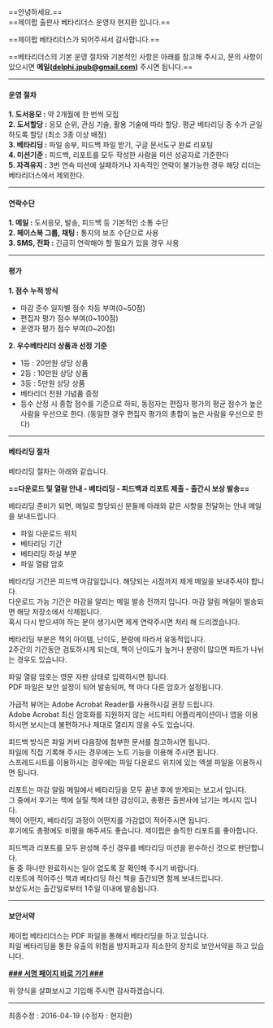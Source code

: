 
==안녕하세요.==  
==제이펍 출판사 베타리더스 운영자 현지환 입니다.==  

==제이펍 베타리더스가 되어주셔서 감사합니다.==  

==베타리더스의 기본 운영 절차와 기본적인 사항은 아래를 참고해 주시고, 문의 사항이 있으시면 **메일(delphi.jpub@gmail.com)** 주시면 됩니다.==  
  
- - -
#### 운영 절차  
**1. 도서응모 :** 약 2개월에 한 번씩 모집  
**2. 도서할당 :** 응모 순위, 관심 기술, 활용 기술에 따라 할당. 평균 베타리딩 종 수가 균일하도록 할당 (최소 3종 이상 배정)  
**3. 베타리딩 :** 파일 송부, 피드백 파일 받기, 구글 문서도구 완료 리포팅  
**4. 미션기준 :** 피드백, 리포트를 모두 작성한 사람을 미션 성공자로 기준한다  
**5. 자격유지 :** 3번 연속 미션에 실패하거나 지속적인 연락이 불가능한 경우 해당 리더는 베타리더스에서 제외한다.  
  
- - -
#### 연락수단  
**1. 메일 :** 도서응모, 발송, 피드백 등 기본적인 소통 수단  
**2. 페이스북 그룹, 채팅 :** 통지의 보조 수단으로 사용  
**3. SMS, 전화 :** 긴급히 연락해야 할 필요가 있을 경우 사용  
  
- - -
#### 평가  
**1. 점수 누적 방식**  
- 마감 준수 일자별 점수 차등 부여(0~50점)  
- 편집자 평가 점수 부여(0~100점)  
- 운영자 평가 점수 부여(0~20점)  
  
**2. 우수베타리더 상품과 선정 기준**  
- 1등 : 20만원 상당 상품  
- 2등 : 10만원 상당 상품  
- 3등 : 5만원 상당 상품  
- 베타리더 전원 기념품 증정  
- 등수 산정 시 종합 점수를 기준으로 하되, 동점자는 편집자 평가의 평균 점수가 높은 사람을 우선으로 한다. (동일한 경우 편집자 평가의 총합이 높은 사람을 우선으로 한다)  
  
- - -
#### 베타리딩 절차  
베타리딩 절차는 아래와 같습니다.  

**==다운로드 및 열람 안내 - 베타리딩 - 피드백과 리포트 제출 - 출간시 보상 발송==**
  
베타리딩 준비가 되면, 메일로 할당되신 분들께 아래와 같은 사항을 전달하는 안내 메일을 보내드립니다.  
  
- 파일 다운로드 위치  
- 베타리딩 기간  
- 베타리딩 하실 부분  
- 파일 열람 암호  
  
베타리딩 기간은 피드백 마감일입니다. 해당되는 시점까지 제게 메일을 보내주셔야 합니다.  
다운로드 가능 기간은 마감을 알리는 메일 발송 전까지 입니다. 마감 알림 메일이 발송되면 해당 저장소에서 삭제됩니다.  
혹시 다시 받으셔야 하는 분이 생기시면 제게 연락주시면 처리 해 드리겠습니다.  
  
베타리딩 부분은 책의 아이템, 난이도, 분량에 따라서 유동적입니다.  
2주간의 기간동안 검토하시게 되는데, 책이 난이도가 높거나 분량이 많으면 파트가 나뉘는 경우도 있습니다.  
  
파일 열람 암호는 영문 자판 상태로 입력하시면 됩니다.  
PDF 파일은 보안 설정이 되어 발송되며, 책 마다 다른 암호가 설정됩니다.  
  
가급적 뷰어는 Adobe Acrobat Reader를 사용하시길 권장 드립니다.  
Adobe Acrobat 최신 암호화를 지원하지 않는 서드파티 어플리케이션이나 앱을 이용하시면 보시는데 불편하거나 제대로 열리지 않을 수도 있습니다.  
  
피드백 방식은 파일 커버 다음장에 첨부한 문서를 참고하시면 됩니다.  
파일에 직접 기록해 주시는 경우에는 노트 기능을 이용해 주시면 됩니다.  
스프레드시트를 이용하시는 경우에는 파일 다운로드 위치에 있는 엑셀 파일을 이용하시면 됩니다.  
  
리포트는 마감 알림 메일에서 베타리딩을 모두 끝낸 후에 받게되는 보고서 입니다.  
그 중에서 후기는 책에 실릴 책에 대한 감상이고, 총평은 출판사에 남기는 메시지 입니다.  
책이 어떤지, 베타리딩 과정이 어떤지를 가감없이 적어주시면 됩니다.  
후기에도 총평에도 비평을 해주셔도 좋습니다. 제이펍은 솔직한 리포트를 좋아합니다.  
  
피드백과 리포트를 모두 완성해 주신 경우를 베타리딩 미션을 완수하신 것으로 판단합니다.  
둘 중 하나만 완료하시는 일이 없도록 잘 확인해 주시기 바랍니다.  
리포트에 적어주신 책과 베타리딩 하신 책을 출간되면 함께 보내드립니다.  
보상도서는 출간일로부터 1주일 이내에 발송됩니다.  
  
- - -
#### 보안서약  
  
제이펍 베타리더스는 PDF 파일을 통해서 베타리딩을 하고 있습니다.  
파일 베타리딩을 통한 유출의 위험을 방지화고자 최소한의 장치로 보안서약을 하고 있습니다.  
  
**[### 서명 페이지 바로 가기 ###](https://goo.gl/iTbliX)**  
  
위 양식을 살펴보시고 기입해 주시면 감사하겠습니다.  
  
  
  
  
  
  
- - -
최종수정 : 2016-04-19 (수정자 : 현지환)  
  
  
  